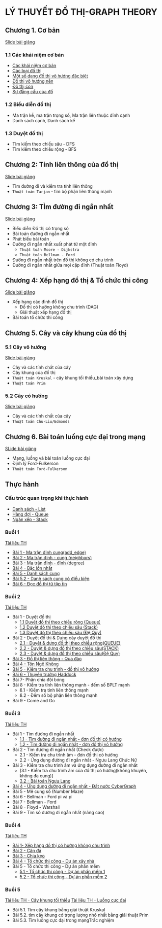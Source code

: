 # LÝ THUYẾT ĐỒ THỊ-GRAPH THEORY
## Chương 1. Cơ bản
[Slide bài giảng](https://bitly.com.vn/e6c4b7)
### 1.1 Các khái niệm cơ bản
- [Các khái niệm cơ bản](https://bitly.com.vn/2z7zh6)
- [Các loại đồ thị](https://github.com/BuiTranNgocLy/CT175_LTDT_CTU/blob/main/Chuong%201_P1_Co%20ban.md#2-c%C3%A1c-lo%E1%BA%A1i-%C4%91%E1%BB%93-th%E1%BB%8B)
- [Một số dạng đồ thị vô hướng đặc biệt](https://github.com/BuiTranNgocLy/CT175_LTDT_CTU/blob/main/Chuong%201:%20Co%20ban.md#3-m%E1%BB%99t-s%E1%BB%91-%C4%91%E1%BB%93-th%E1%BB%8B-v%C3%B4-h%C6%B0%E1%BB%9Bng-%C4%91%E1%BA%B7c-bi%E1%BB%87t)
- [Đồ thị vô hướng nền](https://github.com/BuiTranNgocLy/CT175_LTDT_CTU/blob/main/Chuong%201:%20Co%20ban.md#4-%C4%91%E1%BB%93-th%E1%BB%8B-v%C3%B4-h%C6%B0%E1%BB%9Bng-n%E1%BB%81n)
- [Đồ thị con](https://github.com/BuiTranNgocLy/CT175_LTDT_CTU/blob/main/Chuong%201:%20Co%20ban.md#5-%C4%91%E1%BB%93-th%E1%BB%8B-con)
- [Sự đẳng cấu của đồ ](https://github.com/BuiTranNgocLy/CT175_LTDT_CTU/blob/main/Chuong%201:%20Co%20ban.md#6-s%E1%BB%B1-%C4%91%E1%BA%B3ng-c%E1%BA%A5u-c%E1%BB%A7a-%C4%91%E1%BB%93-th%E1%BB%8B)
### 1.2 Biểu diễn đồ thị
- Ma trận kề, ma trận trọng số, Ma trận liên thuộc đỉnh
cạnh
- Danh sách cạnh, Danh sách kề

### 1.3 Duyệt đồ thị
- Tìm kiếm theo chiều sâu - DFS
- Tìm kiếm theo chiều rộng - BFS

## Chương 2: Tính liên thông của đồ thị
[Slide bài giảng](https://github.com/BuiTranNgocLy/CT175_LTDT_CTU/blob/main/Tai_Lieu_Li_Thuyet/Ch%C6%B0%C6%A1ng%202%20-%20T%C3%ADnh%20li%C3%AAn%20th%C3%B4ng%20c%E1%BB%A7a%20%C4%91%E1%BB%93%20th%E1%BB%8B.pdf)
- Tìm đường đi và kiểm tra tính liên thông
- `Thuật toán Tarjan` - tìm bộ phận liên thông mạnh

## Chương 3: TÌm đường đi ngắn nhất
[Slide bài giảng](https://github.com/BuiTranNgocLy/CT175_LTDT_CTU/blob/main/Tai_Lieu_Li_Thuyet/Ch%C6%B0%C6%A1ng%203%20-%20T%C3%8Cm%20%C4%91%C6%B0%E1%BB%9Dng%20%C4%91i%20ng%E1%BA%AFn%20nh%E1%BA%A5t.pdf)
- Biểu diễn Đồ thị có trọng số
- Bài toán đường đi ngắn nhất
- Phát biểu bài toán
- Đường đi ngắn nhất xuất phát từ một đỉnh
  - `Thuật toán Moore - Dijkstra`
  - `Thuật toán Bellman - Ford`
- Đường đi ngắn nhất trên đồ thị không có chu trình
- Đường đi ngắn nhất giữa mọi cặp đỉnh (Thuật toán Floyd)

## Chương 4: Xếp hạng đồ thị & Tổ chức thi công
[Slide bài giảng](https://github.com/BuiTranNgocLy/CT175_LTDT_CTU/blob/main/Tai_Lieu_Li_Thuyet/Ch%C6%B0%C6%A1ng%204%20X%E1%BA%BFp%20h%E1%BA%A1ng%20%C4%91%E1%BB%93%20th%E1%BB%8B%20.pdf)
- Xếp hạng các đỉnh đồ thị
   - Đồ thị có hướng không chu trình (DAG)
   - Giải thuật xếp hạng đồ thị
- Bài toán tổ chức thi công

## Chương 5. Cây và cây khung của đồ thị
### 5.1 Cây vô hướng
[Slide bài giảng](https://github.com/BuiTranNgocLy/CT175_LTDT_CTU/blob/main/Tai_Lieu_Li_Thuyet/Ch%C6%B0%C6%A1ng%205%20-%20C%C3%A2y%20khung%20t%E1%BB%91i%20thi%E1%BB%83u%20-%20C%C3%A2y%20v%C3%B4%20h%C6%B0%E1%BB%9Bng.pdf)
- Cây và các tính chất của cây
- Cây khung của đồ thị
- `Thuật toán Kruskal` - cây khung tối thiểu_bài toán xây dựng
- `Thuật toán Prim`
### 5.2 Cây có hướng
[Slide bài giảng](https://github.com/BuiTranNgocLy/CT175_LTDT_CTU/blob/main/Tai_Lieu_Li_Thuyet/Ch%C6%B0%C6%A1ng%206%20-%20C%C3%A2y%20khung%20t%E1%BB%91i%20thi%E1%BB%83u%20-%20C%C3%A2y%20c%C3%B3%20h%C6%B0%E1%BB%9Bng.pdf)
- Cây và các tính chất của cây
- `Thuật toán Chu-Liu/Edmonds` 

## Chương 6. Bài toán luồng cực đại trong mạng
[SLide bài giảng](https://github.com/BuiTranNgocLy/CT175_LTDT_CTU/blob/main/Tai_Lieu_Li_Thuyet/Ch%C6%B0%C6%A1ng%206%20-%20C%C3%A2y%20khung%20t%E1%BB%91i%20thi%E1%BB%83u%20-%20C%C3%A2y%20c%C3%B3%20h%C6%B0%E1%BB%9Bng.pdf)
- Mạng, luồng và bài toán luồng cực đại
- Định lý Ford-Fulkerson
- `Thuật toán Ford-Fulkerson`

## Thực hành
### Cấu trúc quan trọng khi thực hành
- [Danh sách - List](https://github.com/BuiTranNgocLy/CT175_LTDT_CTU/blob/main/Thuc%20Hanh/List.c)
- [Hàng đợi - Queue](https://github.com/BuiTranNgocLy/CT175_LTDT_CTU/blob/main/Thuc%20Hanh/Queue.c)
- [Ngăn xếp - Stack](https://github.com/BuiTranNgocLy/CT175_LTDT_CTU/blob/main/Thuc%20Hanh/Stack.c)
### Buổi 1
[Tài liệu TH](https://github.com/BuiTranNgocLy/CT175_LTDT_code_C/blob/main/Tai_Lieu_TH/Session1_Bi%E1%BB%83u_Di%E1%BB%85n_Graph.pdf)
- [Bài 1 - Ma trận đỉnh cung(add_edge)](https://github.com/BuiTranNgocLy/CT175_LTDT_CTU/blob/main/Thuc_Hanh_Else/Buoi_01/Bai_1.c)
- [Bài 2 - Ma trận đỉnh - cung (neighbors)](https://github.com/BuiTranNgocLy/CT175_LTDT_CTU/blob/main/Thuc_Hanh_Else/Buoi_01/Bai_2.c)
- [Bài 3 - Ma trận đỉnh - đỉnh (degree)](https://github.com/BuiTranNgocLy/CT175_LTDT_CTU/blob/main/Thuc_Hanh_Else/Buoi_01/Bai_3.c)
- [Bài 4 - Bậc lớn nhất](https://github.com/BuiTranNgocLy/CT175_LTDT_CTU/blob/main/Thuc_Hanh_Else/Buoi_01/Bai_4.c)
- [Bài 5 - Danh sách cung](https://github.com/BuiTranNgocLy/CT175_LTDT_CTU/blob/main/Thuc_Hanh_Else/Buoi_01/Bai_5_1.c)
- [Bài 5.2 - Danh sách cung có điều kiện](https://github.com/BuiTranNgocLy/CT175_LTDT_CTU/blob/main/Thuc_Hanh_Else/Buoi_01/Bai_5_2.c)
- [Bài 6 - Đọc đồ thị từ tập tin](https://github.com/BuiTranNgocLy/CT175_LTDT_CTU/blob/main/Thuc_Hanh_Else/Buoi_01/Bai_6.c)
### Buổi 2
[Tài liệu TH](https://github.com/BuiTranNgocLy/CT175_LTDT_code_C/blob/main/Tai_Lieu_TH/Session2_T%C3%ADnh_Li%C3%AAn_Th%C3%B4ng.pdf)
- Bài 1 - Duyệt đồ thị
  - [1.1 Duyệt đồ thị theo chiều rộng (Queue)](https://github.com/BuiTranNgocLy/CT175_LTDT_CTU/blob/main/Thuc_Hanh_Else/Buoi_02/Bai_1_1.c)
  - [1.2 Duyệt đò thị theo chiều sâu (Stack)](https://github.com/BuiTranNgocLy/CT175_LTDT_CTU/blob/main/Thuc_Hanh_Else/Buoi_02/Bai_1_2.c)
  - [1.3 Duyệt đò thị theo chiều sâu (Đệ Quy)](https://github.com/BuiTranNgocLy/CT175_LTDT_CTU/blob/main/Thuc_Hanh_Else/Buoi_02/Bai_1_3.c)  
- Bài 2 - Duyệt đồ thị & Dựng cây duyệt đồ thị
  - [2.1 - Duyệt & dựng đồ thị theo chiều rộng(QUEUE)](https://github.com/BuiTranNgocLy/CT175_LTDT_CTU/blob/main/Thuc_Hanh_Else/Buoi_02/Bai_2_1.c)
  - [2.2 - Duyệt & dựng đồ thị theo chiều sâu(STACK)](https://github.com/BuiTranNgocLy/CT175_LTDT_CTU/blob/main/Thuc_Hanh_Else/Buoi_02/Bai_2_2.c)
  - [2.3 - Duyệt & dựng đồ thị theo chiều sâu(Đệ Quy)](https://github.com/BuiTranNgocLy/CT175_LTDT_CTU/blob/main/Thuc_Hanh_Else/Buoi_02/Bai_2_3.c)
- [Bài 3 - Đồ thị liên thông - Qua đảo](https://github.com/BuiTranNgocLy/CT175_LTDT_CTU/blob/main/Thuc_Hanh_Else/Buoi_02/Bai_3.c)
- [Bài 4 - Tôn Ngộ Không](https://github.com/BuiTranNgocLy/CT175_LTDT_CTU/blob/main/Thuc_Hanh_Else/Buoi_02/Bai_4.c)
- [Bài 5 - Kiểm tra chu trình - đồ thị vô hướng](https://github.com/BuiTranNgocLy/CT175_LTDT_CTU/blob/main/Thuc_Hanh_Else/Buoi_02/Bai_5.c)
- [Bài 6 - Thuyền trưởng Haddock](https://github.com/BuiTranNgocLy/CT175_LTDT_CTU/blob/main/Thuc_Hanh_Else/Buoi_02/Bai_6.c)
- Bài 7- Phân chia đội bóng
- Bài 8 - Kiểm tra tính liên thông mạnh - đếm số BPLT mạnh
  - 8.1 - Kiểm tra tính liên thông mạnh
  - 8.2 - Đếm số bộ phận liên thông mạnh
- Bài 9 - Come and Go
### Buổi 3
[Tài liệu TH](https://github.com/BuiTranNgocLy/CT175_LTDT_code_C/blob/main/Tai_Lieu_TH/Session3_%C4%90%C6%B0%E1%BB%9Dng_%C4%90i_Ng%E1%BA%AFn_Nh%E1%BA%A5t.pdf)
- Bài 1 - Tìm đường đi ngắn nhất
  - [1.1 - Tìm đường đi ngắn nhất - đơn đồ thị có hướng](https://github.com/BuiTranNgocLy/CT175_LTDT_CTU/blob/main/Thuc_Hanh_Else/Buoi_03/Bai_1_1.c)
  - [1.2 - Tìm đường đi ngắn nhất - đơn đồ thị vô hướng](https://github.com/BuiTranNgocLy/CT175_LTDT_CTU/blob/main/Thuc_Hanh_Else/Buoi_03/Bai_1_2.c)
- Bài 2 - Tìm đường đi ngắn nhất (Check được)
  - 2.1 - Kiểm tra chu trình âm - đơn đồ thị có hướng
  - 2.2 - Ứng dụng đường đi ngắn nhất - Ngưu Lang Chức Nữ
- Bài 3 - Kiểm tra chu trình âm và ứng dụng đường đi ngắn nhất
  - [3.1 - Kiểm tra chu trình âm của đồ thị có hướng(không khuyên, không đa cung)]
  - [3.2 - Bài toán Ngưu Lang](https://github.com/BuiTranNgocLy/CT175_LTDT_CTU/blob/main/Thuc_Hanh_Else/Buoi_03/Bai_3_2.c)
- [Bài 4 - Ứng dụng đường đi ngắn nhất - Đất nước CyberGraph](https://github.com/BuiTranNgocLy/CT175_LTDT_CTU/blob/main/Thuc_Hanh_Else/Buoi_03/Bai_3_2.c)
- Bài 5 - Mê cung số (Number Maze)
- Bài 6 - Bellman - Ford pi và pi
- Bài 7 - Bellman - Ford
- Bài 8 - Floyd - Warshall
- Bài 9 - Tìm số đường đi ngắn nhất (nâng cao)
### Buổi 4
[Tài liệu TH](https://github.com/BuiTranNgocLy/CT175_LTDT_CTU/blob/main/Tai_Lieu_TH/Session4_X%E1%BA%BFp%20h%E1%BA%A1ng%20%C4%91%C3%B2%20th%E1%BB%8B.pdf)
- [Bài 1- Xếp hạng đồ thị có hướng không chu trình](https://github.com/BuiTranNgocLy/CT175_LTDT_CTU/blob/main/Thuc_Hanh_Else/Buoi_04/Bai_1.c)
- [Bài 2 - Cân đá](https://github.com/BuiTranNgocLy/CT175_LTDT_CTU/blob/main/Thuc_Hanh_Else/Buoi_04/Bai_2_Can_Da.c)
- [Bài 3 - Chia kẹo](https://github.com/BuiTranNgocLy/CT175_LTDT_CTU/blob/main/Thuc_Hanh_Else/Buoi_04/Bai_3_Chia_Keo.c)
- [Bài 4 - Tổ chức thi công - Dự án xây nhà](https://github.com/BuiTranNgocLy/CT175_LTDT_CTU/blob/main/Thuc_Hanh_Else/Buoi_04/Bai_4.md)
- Bài 5 - Tổ chức thi công - Dự án phần mềm
  - [5.1 - Tổ chức thi công - Dự án phần mềm 1](https://github.com/BuiTranNgocLy/CT175_LTDT_CTU/blob/main/Thuc_Hanh_Else/Buoi_04/Bai_5_1.md)
  - [5.2 - Tổ chức thi công - Dự án phần mềm 2](https://github.com/BuiTranNgocLy/CT175_LTDT_CTU/blob/main/Thuc_Hanh_Else/Buoi_04/Bai_5_2.md)
### Buổi 5
[Tài liệu TH - Cây khung tối thiểu](https://github.com/BuiTranNgocLy/CT175_LTDT_CTU/blob/main/Tai_Lieu_TH/Session5.1_C%C3%A2y%20khung%20t%E1%BB%91i%20thi%E1%BB%83u.pdf)
[Tài liệu TH - Luồng cực đại](https://github.com/BuiTranNgocLy/CT175_LTDT_CTU/blob/main/Tai_Lieu_TH/Session5.2_Lu%E1%BB%93ng%20c%E1%BB%B1c%20%C4%91%E1%BA%A1i.pdf)
- Bài 5.1. Tìm cây khung bằng giải thuật Kruskal
- Bài 5.2. tìm cây khung có trọng lượng nhỏ nhất bằng giải thuật Prim
- Bài 5.3. Tìm luồng cực đại trong mạngTrắc nghiệm

